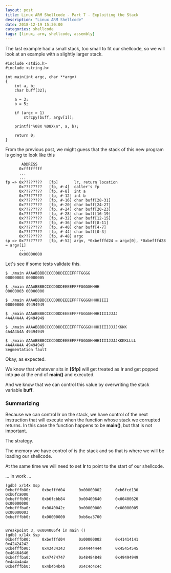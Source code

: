 ```yaml
---
layout: post
title: Linux ARM Shellcode - Part 7 - Exploiting the Stack
description: "Linux ARM Shellcode"
date: 2018-12-19 15:30:00
categories: shellcode
tags: [linux, arm, shellcode, assembly]
---
```


The last example had a small stack, too small to fit our shellcode, so we will look at an example with a slightly larger stack.

	#include <stdio.h>
	#include <string.h>

	int main(int argc, char **argv)
	{
		int a, b;
		char buff[32];

		a = 3;
		b = 5;

		if (argc > 1)
			strcpy(buff, argv[1]);

		printf("%08X %08X\n", a, b);

		return 0;
	}

From the previous post, we might guess that the stack of this new program is going to look like this

           ADDRESS   
          0xffffffff
          ...
          ...        
    fp => 0x????????   [fp]       lr, return location
          0x????????   [fp, #-4]  caller's fp
          0x????????   [fp, #-8]  int a
          0x????????   [fp, #-12] int b
		  0x????????   [fp, #-16] char buff[28-31]
		  0x????????   [fp, #-20] char buff[24-27]
		  0x????????   [fp, #-24] char buff[20-23]
		  0x????????   [fp, #-28] char buff[16-19]
		  0x????????   [fp, #-32] char buff[12-15]
		  0x????????   [fp, #-36] char buff[8-11]
          0x????????   [fp, #-40] char buff[4-7]
          0x????????   [fp, #-44] char buff[0-3]
          0x????????   [fp, #-48] argc
    sp => 0x????????   [fp, #-52] argv, *0xbefffd24 = argv[0], *0xbefffd28 = argv[1]
          ...   
          0x00000000

Let's see if some tests validate this.

	$ ./main AAAABBBBCCCCDDDDEEEEFFFFGGGG
	00000003 00000005

	$ ./main AAAABBBBCCCCDDDDEEEEFFFFGGGGHHHH
	00000003 00000000

	$ ./main AAAABBBBCCCCDDDDEEEEFFFFGGGGHHHHIIII
	00000000 49494949

	$ ./main AAAABBBBCCCCDDDDEEEEFFFFGGGGHHHHIIIIJJJJ
	4A4A4A4A 49494949

	$ ./main AAAABBBBCCCCDDDDEEEEFFFFGGGGHHHHIIIIJJJJKKKK
	4A4A4A4A 49494949

	$ ./main AAAABBBBCCCCDDDDEEEEFFFFGGGGHHHHIIIIJJJJKKKKLLLL
	4A4A4A4A 49494949
	Segmentation fault

Okay, as expected.
		  
We know that whatever sits in **[$fp]** will get treated as **lr** and get popped into **pc** at the end of **main()** and executed.

And we know that we can control this value by overwriting the stack variable **buff**.

### Summarizing

Because we can control **lr** on the stack, we have control of the next instruction that will execute when the function whose stack we corrupted returns.
In this case the function happens to be **main()**, but that is not important.

The strategy.

The memory we have control of is the stack and so that is where we will be loading our shellcode.

At the same time we will need to set **lr** to point to the start of our shellcode.

... in work ...

	(gdb) x/14x $sp
	0xbefffb80:     0xbefffd04      0x00000002      0xb6fcd130      0xb6fca000
	0xbefffb90:     0xb6fcbb84      0x00400640      0x00400620      0x00000000
	0xbefffba0:     0x0040042c      0x00000000      0x00000005      0x00000003
	0xbefffbb0:     0x00000000      0xb6ea3700


	Breakpoint 3, 0x004005f4 in main ()
	(gdb) x/14x $sp
	0xbefffb80:     0xbefffd04      0x00000002      0x41414141      0x42424242
	0xbefffb90:     0x43434343      0x44444444      0x45454545      0x46464646
	0xbefffba0:     0x47474747      0x48484848      0x49494949      0x4a4a4a4a
	0xbefffbb0:     0x4b4b4b4b      0x4c4c4c4c



